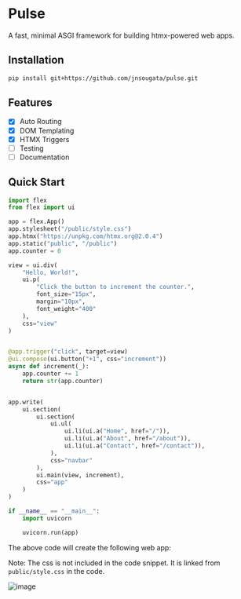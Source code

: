 # Pulse

A fast, minimal ASGI framework for building htmx-powered web apps.


## Installation
```bash
pip install git+https://github.com/jnsougata/pulse.git
```

## Features
- [x] Auto Routing
- [x] DOM Templating
- [x] HTMX Triggers
- [ ] Testing
- [ ] Documentation

## Quick Start

```python
import flex
from flex import ui

app = flex.App()
app.stylesheet("/public/style.css")
app.htmx("https://unpkg.com/htmx.org@2.0.4")
app.static("public", "/public")
app.counter = 0

view = ui.div(
    "Hello, World!",
    ui.p(
        "Click the button to increment the counter.",
        font_size="15px",
        margin="10px",
        font_weight="400"
    ),
    css="view"
)


@app.trigger("click", target=view)
@ui.compose(ui.button("+1", css="increment"))
async def increment(_):
    app.counter += 1
    return str(app.counter)


app.write(
    ui.section(
        ui.section(
            ui.ul(
                ui.li(ui.a("Home", href="/")),
                ui.li(ui.a("About", href="/about")),
                ui.li(ui.a("Contact", href="/contact")),
            ),
            css="navbar"
        ),
        ui.main(view, increment),
        css="app"
    )
)

if __name__ == "__main__":
    import uvicorn

    uvicorn.run(app)
```
The above code will create the following web app:

Note: The css is not included in the code snippet. It is linked from `public/style.css` in the code.

![image](https://github.com/user-attachments/assets/094ff17c-79f7-47fb-bab2-ad6c84a9d3c6)
